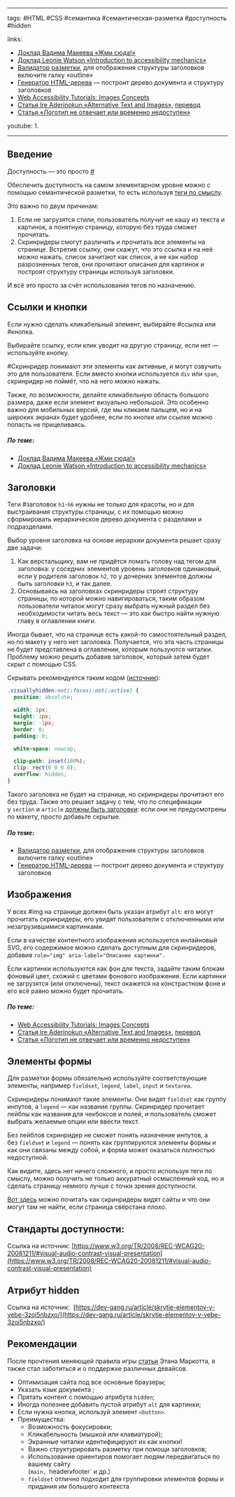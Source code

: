 ____

tags: #HTML #CSS #семантика #семантическая-разметка #доступность #hidden

links: 
-   [Доклад Вадима Макеева «Жми сюда!»](https://www.youtube.com/watch?v=MWJKwn_gKR4)
-   [Доклад Leonie Watson «Introduction to accessibility mechanics»](https://www.youtube.com/watch?v=vWveRBWNVWI)
-   [Валидатор разметки](https://validator.w3.org/nu/), для отображения структуры заголовков включите галку «outline»
-   [Генератор HTML-дерева](http://yoksel.github.io/html-tree/) — построит дерево документа и структуру заголовков
-   [Web Accessibility Tutorials: Images Concepts](https://www.w3.org/WAI/tutorials/images/)
-   [Статья Ire Aderinokun «Alternative Text and Images»](https://bitsofco.de/alternative-text-and-images/), [перевод](http://prgssr.ru/development/alternativnyj-tekst-dlya-izobrazhenij.html)
-   [Статья «Логотип не отвечает или временно недоступен»](http://css.yoksel.ru/a11y-for-logotypes/)

youtube: 
1. 

_____
## Введение

Доступность — это просто [#](https://yoksel.github.io/easy-markup/accessibility/#accessibility-simple)

Обеспечить доступность на самом элементарном уровне можно с помощью семантической разметки, то есть используя [теги по смыслу](https://yoksel.github.io/easy-markup/first-steps/#tags). 

Это важно по двум причинам:
1.  Если не загрузятся стили, пользователь получит не кашу из текста и картинок, а понятную страницу, которую без труда сможет прочитать.
2.  Скринридеры смогут различить и прочитать все элементы на странице. Встретив ссылку, они скажут, что это ссылка и на неё можно нажать, список зачитают как список, а не как набор разрозненных тегов, они прочитают описания для картинок и построят структуру страницы используя заголовки.

И всё это просто за счёт использования тегов по назначению.

## Ссылки и кнопки

Если нужно сделать кликабельный элемент, выбирайте #ссылка или #кнопка. 

Выбирайте ссылку, если клик уводит на другую страницу, если нет — используйте кнопку. 

#Скринридер понимают эти элементы как активные, и могут озвучить это для пользователя. Если вместо кнопки используется `div` или `span`, скринридер не поймёт, что на него можно нажать.

Также, по возможности, делайте кликабельную область большого размера, даже если элемент визуально небольшой. Это особенно важно для мобильных версий, где мы кликаем пальцем, но и на широких экранах будет удобнее, если по кнопке или ссылке можно попасть не прицеливаясь.

##### По теме:

-   [Доклад Вадима Макеева «Жми сюда!»](https://www.youtube.com/watch?v=MWJKwn_gKR4)
-   [Доклад Leonie Watson «Introduction to accessibility mechanics»](https://www.youtube.com/watch?v=vWveRBWNVWI)

## Заголовки 

Теги #заголовок `h1`-`h6` нужны не только для красоты, но и для выстраивания структуры страницы, с их помощью можно сформировать иерархическое дерево документа с разделами и подразделами.

Выбор уровня заголовка на основе иерархии документа решает сразу две задачи:

1.  Как верстальщику, вам не придётся ломать голову над тегом для заголовка: у соседних элементов уровень заголовков одинаковый, если у родителя заголовок `h2`, то у дочерних элементов должны быть заголовки `h3`, и так далее.
2.  Основываясь на заголовках скринридеры строят структуру страницы, по которой можно навигироваться, таким образом пользователи читалок могут сразу выбрать нужный раздел без необходимости читать весь текст — это как быстро найти нужную главу в оглавлении книги.

Иногда бывает, что на странице есть какой-то самостоятельный раздел, но по макету у него нет заголовка. Получается, что эта часть страницы не будет представлена в оглавлении, которым пользуются читалки. Проблему можно решить добавив заголовок, который затем будет скрыт с помощью CSS. 

Скрывать рекомендуется таким кодом ([источник](https://allyjs.io/tutorials/hiding-elements.html#how-to-hide-elements-visually)):

```css
.visuallyhidden:not(:focus):not(:active) {
  position: absolute;

  width: 1px;
  height: 1px;
  margin: -1px;
  border: 0;
  padding: 0;

  white-space: nowrap;

  clip-path: inset(100%);
  clip: rect(0 0 0 0);
  overflow: hidden;
}
```

Такого заголовка не будет на странице, но скринридеры прочитают его без труда. Также это решает задачу с тем, что по спецификации у `section` и `article` [должны быть заголовки](https://www.w3.org/TR/html5/sections.html#the-section-element): если они не предусмотрены по макету, просто добавьте скрытые.

##### По теме:

-   [Валидатор разметки](https://validator.w3.org/nu/), для отображения структуры заголовков включите галку «outline»
-   [Генератор HTML-дерева](http://yoksel.github.io/html-tree/) — построит дерево документа и структуру заголовков

## Изображения

У всех #img на странице должен быть указан атрибут `alt`: его могут прочитать скринридеры, его увидят пользователи с отключенными или незагрузившимися картинками.

Если в качестве контентного изображения используется инлайновый SVG, его содержимое можно сделать доступным для скринридеров, добавив `role="img" aria-label="Описание картинки".`

Если картинки используются как фон для текста, задайте таким блокам фоновый цвет, схожий с цветами фонового изображения. Если картинки не загрузятся (или отключены), текст окажется на констрастном фоне и его всё равно можно будет прочитать.

##### По теме:

-   [Web Accessibility Tutorials: Images Concepts](https://www.w3.org/WAI/tutorials/images/)
-   [Статья Ire Aderinokun «Alternative Text and Images»](https://bitsofco.de/alternative-text-and-images/), [перевод](http://prgssr.ru/development/alternativnyj-tekst-dlya-izobrazhenij.html)
-   [Статья «Логотип не отвечает или временно недоступен»](http://css.yoksel.ru/a11y-for-logotypes/)

## Элементы формы

Для разметки формы обязательно используйте соответствующие элементы, например `fieldset`, `legend`, `label`, `input` и `textarea`.

Скринридеры понимают такие элементы. Они видят `fieldset` как группу инпутов, а `legend` — как название группы. Скринридер прочитает лейблы как названия для чекбоксов и полей, и пользователь сможет выбрать желаемые опции или ввести текст.

Без лейблов скринридер не сможет понять назначение инпутов, а без `fieldset` и `legend` — понять как группируются элементы формы и как они связаны между собой, и форма может оказаться полностью недоступной.

Как видите, здесь нет ничего сложного, и просто используя теги по смыслу, можно получить не только аккуратный осмысленный код, но и сделать страницу немного лучше с точки зрения доступности.

[Вот здесь](http://css.yoksel.ru/inaccessibility) можно почитать как скринридеры видят сайты и что они могут там не найти, если страница свёрстана плохо.

## Стандарты доступности:

Ссылка на источник: [https://www.w3.org/TR/2008/REC-WCAG20-20081211/#visual-audio-contrast-visual-presentation](https://www.w3.org/TR/2008/REC-WCAG20-20081211/#visual-audio-contrast-visual-presentation)

## Атрибут hidden

Ссылка на источник:  [https://dev-gang.ru/article/skrytie-elementov-v-vebe-3zoi5nbzxo/](https://dev-gang.ru/article/skrytie-elementov-v-vebe-3zoi5nbzxo/)

## Рекомендации

После прочтения меняющей правила игры [статьи](https://alistapart.com/article/responsive-web-design/) Этана Маркотта, я также стал заботиться и о поддержке различных девайсов.

-   Оптимизация сайта под все основные браузеры;
-   Указать язык документа <html lang ="ru">;
-   Прятать контент с помощью атрибута `hidden`;
-   Иногда полезнее добавить пустой атрибут `alt` для картинки;
-   Если нужна кнопка, используй элемент `<button>`. 
- Преимущества:
	-   Возможность фокусировки;
	-   Кликабельность (мышкой или клавиатурой);
	-   Экранные читалки идентифицируют их как кнопки!
	-   Важно структурировать разметку при помощи заголовков;
	-   Использование ориентиров помогает людям передвигаться по вашему сайту  
	    (`main, `header` и `footer` и др.)
	-   `fieldset` отлично подходит для группировки элементов формы и придания им большего контекста